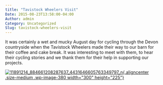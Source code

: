 ```yaml
---
title: "Tavistock Wheelers Visit"
Date: 2015-08-23T13:58:00-04:00
Author: admin
Category: Uncategorized
Slug: tavistock-wheelers-visit
---
```


It was certainly a wet and mucky August day for cycling through the Devon countryside when the Tavistock Wheelers made their way to our barn for their coffee and cake break. It was interesting to meet with them, to hear their cycling stories and we thank them for their help in supporting our projects.

[![11891214_884661208287637_4431646605763349797_n](http://167.99.46.106/wp-content/uploads/2015/10/11891214_884661208287637_4431646605763349797_n-300x225.jpg){.aligncenter .size-medium .wp-image-380 width="300" height="225"}](http://167.99.46.106/wp-content/uploads/2015/10/11891214_884661208287637_4431646605763349797_n.jpg)

